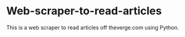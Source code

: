 # Web-scraper-to-read-articles
This is a web scraper to read articles off theverge.com using Python.
